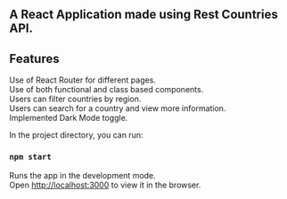 ## A React Application made using Rest Countries API.

## Features
Use of React Router for different pages.<br />
Use of both functional and class based components.<br />
Users can filter countries by region.<br />
Users can search for a country and view more information.<br />
Implemented Dark Mode toggle.<br />


In the project directory, you can run:

### `npm start`

Runs the app in the development mode.<br />
Open [http://localhost:3000](http://localhost:3000) to view it in the browser.


